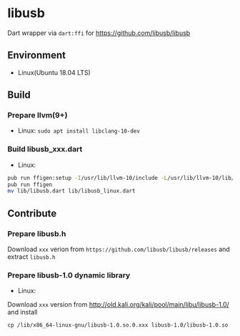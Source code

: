 # libusb

Dart wrapper via `dart:ffi` for https://github.com/libusb/libusb

## Environment

- Linux(Ubuntu 18.04 LTS)

## Build

### Prepare llvm(9+)

- Linux: `sudo apt install libclang-10-dev`

### Build libusb_xxx.dart

- Linux:

```sh
pub run ffigen:setup -I/usr/lib/llvm-10/include -L/usr/lib/llvm-10/lib/
pub run ffigen
mv lib/libusb.dart lib/libusb_linux.dart
```

## Contribute

### Prepare libusb.h

Download `xxx` verion from `https://github.com/libusb/libusb/releases` and extract `libusb.h`

### Prepare libusb-1.0 dynamic library


- Linux:

Download `xxx` version from http://old.kali.org/kali/pool/main/libu/libusb-1.0/ and install

```
cp /lib/x86_64-linux-gnu/libusb-1.0.so.0.xxx libusb-1.0/libusb-1.0.so
```